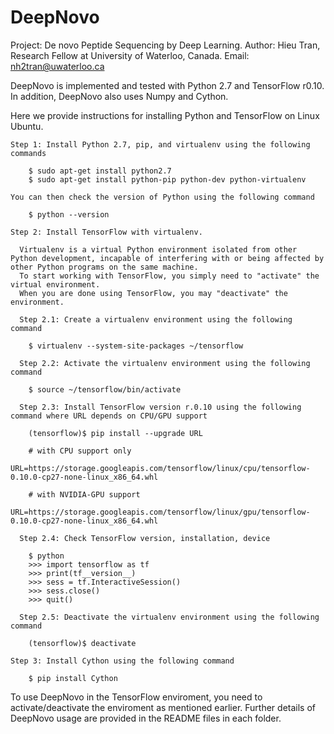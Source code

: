 # DeepNovo
Project: De novo Peptide Sequencing by Deep Learning.
Author: Hieu Tran, Research Fellow at University of Waterloo, Canada.
Email: nh2tran@uwaterloo.ca

DeepNovo is implemented and tested with Python 2.7 and TensorFlow r0.10. In addition, DeepNovo also uses Numpy and Cython.

Here we provide instructions for installing Python and TensorFlow on Linux Ubuntu.
    
    Step 1: Install Python 2.7, pip, and virtualenv using the following commands
    
        $ sudo apt-get install python2.7
        $ sudo apt-get install python-pip python-dev python-virtualenv
        
    You can then check the version of Python using the following command
    
        $ python --version
        
    Step 2: Install TensorFlow with virtualenv.

      Virtualenv is a virtual Python environment isolated from other Python development, incapable of interfering with or being affected by other Python programs on the same machine. 
      To start working with TensorFlow, you simply need to "activate" the virtual environment. 
      When you are done using TensorFlow, you may "deactivate" the environment.
      
      Step 2.1: Create a virtualenv environment using the following command
      
        $ virtualenv --system-site-packages ~/tensorflow

      Step 2.2: Activate the virtualenv environment using the following command
      
        $ source ~/tensorflow/bin/activate
        
      Step 2.3: Install TensorFlow version r.0.10 using the following command where URL depends on CPU/GPU support
      
        (tensorflow)$ pip install --upgrade URL 

        # with CPU support only
        URL=https://storage.googleapis.com/tensorflow/linux/cpu/tensorflow-0.10.0-cp27-none-linux_x86_64.whl

        # with NVIDIA-GPU support
        URL=https://storage.googleapis.com/tensorflow/linux/gpu/tensorflow-0.10.0-cp27-none-linux_x86_64.whl

      Step 2.4: Check TensorFlow version, installation, device
      
        $ python
        >>> import tensorflow as tf
        >>> print(tf__version__)
        >>> sess = tf.InteractiveSession()
        >>> sess.close()
        >>> quit()

      Step 2.5: Deactivate the virtualenv environment using the following command
      
        (tensorflow)$ deactivate
        
    Step 3: Install Cython using the following command
        
        $ pip install Cython
        
  To use DeepNovo in the TensorFlow enviroment, you need to activate/deactivate the enviroment as mentioned earlier. Further details of DeepNovo usage are provided in the README files in each folder.
